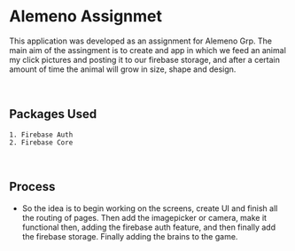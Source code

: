 # **Alemeno Assignmet**

This application was developed as an assignment for Alemeno Grp. The main aim of the assingment is to create and app in which we feed an animal my click pictures and posting it to our firebase storage, and after a certain amount of time the animal will grow in size, shape and design.

<br>

## **Packages Used**

```
1. Firebase Auth
2. Firebase Core
```

<br>

## **Process**

- So the idea is to begin working on the screens, create UI and finish all the routing of pages. Then add the imagepicker or camera, make it functional then, adding the firebase auth feature, and then finally add the firebase storage. Finally adding the brains to the game.